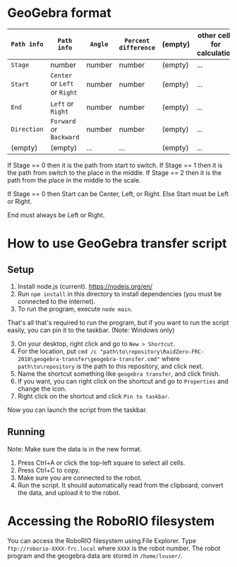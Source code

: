 # GeoGebra format

`Path info` | `Path info` | `Angle` | `Percent difference` | (empty) | other cells for calculation
--- | --- | --- | --- | --- | ---
`Stage` | number | number | number | (empty) | ...
`Start` | `Center` or `Left` or `Right` | number | number | (empty) | ...
`End` | `Left` or `Right` | number | number | (empty) | ...
`Direction` | `Forward` or `Backward` | number | number | (empty) | ...
(empty) | (empty) | ... | ... | (empty) | ...

If Stage == 0 then it is the path from start to switch.
If Stage == 1 then it is the path from switch to the place in the middle.
If Stage == 2 then it is the path from the place in the middle to the scale.

If Stage == 0 then Start can be Center, Left, or Right.
Else Start must be Left or Right.

End must always be Left or Right.

# How to use GeoGebra transfer script

## Setup

1. Install node.js (current). https://nodejs.org/en/
2. Run `npm install` in this directory to install dependencies (you must be connected to the internet).
3. To run the program, execute `node main`.

That's all that's required to run the program, but if you want to run the script easily, you can pin it to the taskbar. (Note: Windows only)

3. On your desktop, right click and go to `New > Shortcut`.
4. For the location, put `cmd /c "path\to\repository\RaidZero-FRC-2018\geogebra-transfer\geogebra-transfer.cmd"` where `path\to\repository` is the path to this repository, and click next.
5. Name the shortcut something like `geogebra transfer`, and click finish.
6. If you want, you can right click on the shortcut and go to `Properties` and change the icon.
7. Right click on the shortcut and click `Pin to taskbar`.

Now you can launch the script from the taskbar.

## Running

Note: Make sure the data is in the new format.

1. Press Ctrl+A or click the top-left square to select all cells.
2. Press Ctrl+C to copy.
3. Make sure you are connected to the robot.
4. Run the script. It should automatically read from the clipboard, convert the data, and upload it to the robot.

# Accessing the RoboRIO filesystem

You can access the RoboRIO filesystem using File Explorer. Type `ftp://roborio-XXXX-frc.local` where `XXXX` is the robot number. The robot program and the geogebra data are stored in `/home/lvuser/`.
